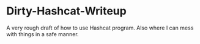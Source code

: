 # Dirty-Hashcat-Writeup
A very rough draft of how to use Hashcat program. Also where I can mess with things in a safe manner. 
